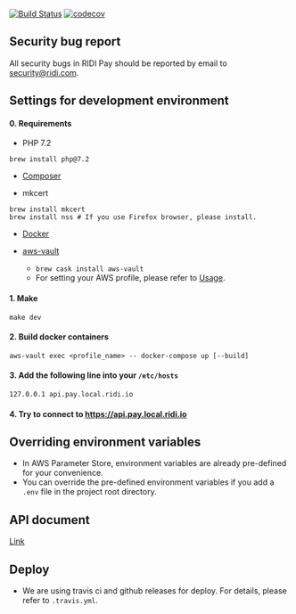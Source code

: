 [![Build Status](https://travis-ci.com/ridi/pay-backend.svg?token=xPAQFHxECFy2kMpwAYno&branch=master)](https://travis-ci.com/ridi/pay-backend)
[![codecov](https://codecov.io/gh/ridi/pay-backend/branch/master/graph/badge.svg?token=g1l9Hrb9zH)](https://codecov.io/gh/ridi/pay-backend)

## Security bug report

All security bugs in RIDI Pay should be reported by email to security@ridi.com.

## Settings for development environment

#### 0. Requirements
- PHP 7.2
```
brew install php@7.2
```

- [Composer](https://getcomposer.org/doc/00-intro.md#globally)

- mkcert
```
brew install mkcert
brew install nss # If you use Firefox browser, please install.
```

- [Docker](https://store.docker.com/editions/community/docker-ce-desktop-mac)
  
- [aws-vault](https://github.com/99designs/aws-vault)
  - `brew cask install aws-vault`
  - For setting your AWS profile, please refer to [Usage](https://github.com/99designs/aws-vault#usage).

#### 1. Make
```
make dev
```

#### 2. Build docker containers
```
aws-vault exec <profile_name> -- docker-compose up [--build] 
```

#### 3. Add the following line into your `/etc/hosts`
```
127.0.0.1 api.pay.local.ridi.io
```

#### 4. Try to connect to https://api.pay.local.ridi.io

## Overriding environment variables
- In AWS Parameter Store, environment variables are already pre-defined for your convenience.
- You can override the pre-defined environment variables if you add a `.env` file in the project root directory. 

## API document
[Link](https://s3.ap-northeast-2.amazonaws.com/ridi-pay-backend-api-doc/api.html)

## Deploy
- We are using travis ci and github releases for deploy. For details, please refer to `.travis.yml`.
